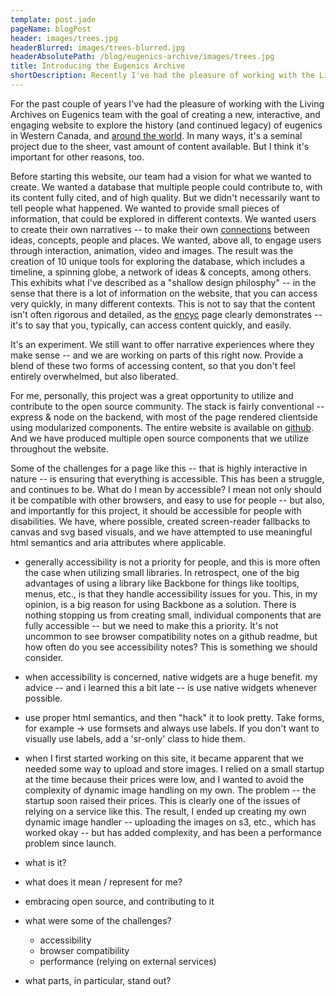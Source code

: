 ```yaml
---
template: post.jade
pageName: blogPost
header: images/trees.jpg
headerBlurred: images/trees-blurred.jpg
headerAbsolutePath: /blog/eugenics-archive/images/trees.jpg
title: Introducing the Eugenics Archive
shortDescription: Recently I've had the pleasure of working with the Living Archives on Eugenics team with the goal of creating a new, interactive, and engaging website.
---
```

For the past couple of years I've had the pleasure of working with the Living Archives on Eugenics team with the goal of creating a new, interactive, and engaging website to explore the history (and continued legacy) of eugenics in Western Canada, and [around the world](http://eugenicsarchive.ca/discover/world). In many ways, it's a seminal project due to the sheer, vast amount of content available. But I think it's important for other reasons, too.

Before starting this website, our team had a vision for what we wanted to create. We wanted a database that multiple people could contribute to, with its content fully cited, and of high quality. But we didn't necessarily want to tell people what happened. We wanted to provide small pieces of information, that could be explored in different contexts. We wanted users to create their own narratives -- to make their own [connections](http://eugenicsarchive.ca/discover/connections) between ideas, concepts, people and places. We wanted, above all, to engage users through interaction, animation, video and images. The result was the creation of 10 unique tools for exploring the database, which includes a timeline, a spinning globe, a network of ideas & concepts, among others. This exhibits what I've described as a "shallow design philosphy" -- in the sense that there is a lot of information on the website, that you can access very quickly, in many different contexts. This is not to say that the content isn't often rigorous and detailed, as the [encyc](http://eugenicsarchive.ca/discover/encyc) page clearly demonstrates -- it's to say that you, typically, can access content quickly, and easily.

It's an experiment. We still want to offer narrative experiences where they make sense -- and we are working on parts of this right now. Provide a blend of these two forms of accessing content, so that you don't feel entirely overwhelmed, but also liberated.

For me, personally, this project was a great opportunity to utilize and contribute to the open source community. The stack is fairly conventional -- express & node on the backend, with most of the page rendered clientside using modularized components. The entire website is available on [github](http://github.com/eugenicsarchivesca/know-eugenics). And we have produced multiple open source components that we utilize throughout the website.

Some of the challenges for a page like this -- that is highly interactive in nature -- is ensuring that everything is accessible. This has been a struggle, and continues to be. What do I mean by accessible? I mean not only should it be compatible with other browsers, and easy to use for people -- but also, and importantly for this project, it should be accessible for people with disabilities. We have, where possible, created screen-reader fallbacks to canvas and svg based visuals, and we have attempted to use meaningful html semantics and aria attributes where applicable.

- generally accessibility is not a priority for people, and this is more often the case when utilizing small libraries. In retrospect, one of the big advantages of using a library like Backbone for things like tooltips, menus, etc., is that they handle accessibility issues for you. This, in my opinion, is a big reason for using Backbone as a solution. There is nothing stopping us from creating small, individual components that are fully accessible -- but we need to make this a priority. It's not uncommon to see browser compatibility notes on a github readme, but how often do you see accessibility notes? This is something we should consider.
- when accessibility is concerned, native widgets are a huge benefit. my advice -- and i learned this a bit late -- is use native widgets whenever possible.
- use proper html semantics, and then "hack" it to look pretty. Take forms, for example -> use formsets and always use labels. If you don't want to visually use labels, add a 'sr-only' class to hide them.

- when I first started working on this site, it became apparent that we needed some way to upload and store images. I relied on a small startup at the time because their prices were low, and I wanted to avoid the complexity of dynamic image handling on my own. The problem -- the startup soon raised their prices. This is clearly one of the issues of relying on a service like this. The result, I ended up creating my own dynamic image handler -- uploading the images on s3, etc., which has worked okay -- but has added complexity, and has been a performance problem since launch.

- what is it?
- what does it mean / represent for me?
- embracing open source, and contributing to it
- what were some of the challenges?
  - accessibility
  - browser compatibility
  - performance (relying on external services)
- what parts, in particular, stand out?
